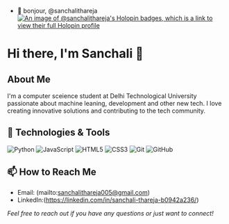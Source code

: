 - 👋 bonjour,  @sanchalithareja
[![An image of @sanchalithareja's Holopin badges, which is a link to view their full Holopin profile](https://holopin.me/sanchalithareja)](https://holopin.io/@sanchalithareja)
<!---
sanchalithareja/sanchalithareja is a ✨ special ✨ repository because its `README.md` (this file) appears on your GitHub profile.
You can click the Preview link to take a look at your changes.
--->
# Hi there, I'm Sanchali 👋

## About Me

I'm a computer sceience student at Delhi Technological University passionate about machine leaning, development and other new tech. I love creating innovative solutions and contributing to the tech community.

## 🔧 Technologies & Tools

![Python](https://img.shields.io/badge/-Python-333333?style=flat&logo=python)
![JavaScript](https://img.shields.io/badge/-JavaScript-333333?style=flat&logo=javascript)
![HTML5](https://img.shields.io/badge/-HTML5-333333?style=flat&logo=html5)
![CSS3](https://img.shields.io/badge/-CSS3-333333?style=flat&logo=css3)
![Git](https://img.shields.io/badge/-Git-333333?style=flat&logo=git)
![GitHub](https://img.shields.io/badge/-GitHub-333333?style=flat&logo=github)

## 📫 How to Reach Me

- Email: (mailto:sanchalithareja005@gmail.com)
- LinkedIn:(https://linkedin.com/in/sanchali-thareja-b0942a236/)



*Feel free to reach out if you have any questions or just want to connect!*


